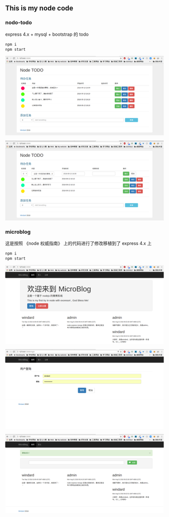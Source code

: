 ## This is my node code

### nodo-todo

express 4.x + mysql + bootstrap 的 todo

```
npm i
npm start
```

![nodetodo](images/nodetodo.png)

![nodetodo](images/nodetodo_change.png)

### microblog

这是按照 《node 权威指南》 上的代码进行了修改移植到了 express 4.x 上

```
npm i
npm start
```

![microblog](images/microblog.png)

![microblog](images/microblog_login.png)

![microblog](images/microblog_self.png)
